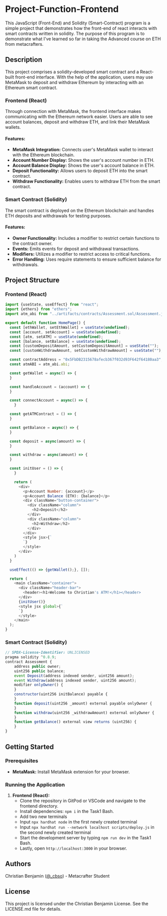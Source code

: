 # Project-Function-Frontend
This JavaScript (Front-End) and Solidity (Smart-Contract) program is a simple project that demonstrates how the front-end of react interacts with smart contracts written in solidity. The purpose of this program is to demonstrate what I've learned so far in taking the Advanced course on ETH from metacrafters.
## Description
This project comprises a solidity-developed smart contract and a React-built front-end interface. With the help of the application, users may use MetaMask to deposit and withdraw Ethereum by interacting with an Ethereum smart contract. 
### Frontend (React)
Through connection with MetaMask, the frontend interface makes communicating with the Ethereum network easier. Users are able to see account balances, deposit and withdraw ETH, and link their MetaMask wallets. 
#### Features:
- **MetaMask Integration:** Connects user's MetaMask wallet to interact with the Ethereum blockchain.
- **Account Number Display:** Shows the user's account number in ETH.
- **Account Balance Display:** Shows the user's account balance in ETH.
- **Deposit Functionality:** Allows users to deposit ETH into the smart contract.
- **Withdraw Functionality:** Enables users to withdraw ETH from the smart contract.
### Smart Contract (Solidity)
The smart contract is deployed on the Ethereum blockchain and handles ETH deposits and withdrawals for testing purposes.
#### Features:
- **Owner Functionality:** Includes a modifier to restrict certain functions to the contract owner.
- **Events:** Emits events for deposit and withdrawal transactions.
- **Modifiers:** Utilizes a modifier to restrict access to critical functions.
- **Error Handling:** Uses require statements to ensure sufficient balance for withdrawals.
## Project Structure

### Frontend (React)
```javascript
import {useState, useEffect} from "react";
import {ethers} from "ethers";
import atm_abi from "../artifacts/contracts/Assessment.sol/Assessment.json";

export default function HomePage() {
  const [ethWallet, setEthWallet] = useState(undefined);
  const [account, setAccount] = useState(undefined);
  const [atm, setATM] = useState(undefined);
  const [balance, setBalance] = useState(undefined);
  const [customDepositAmount, setCustomDepositAmount] = useState("");
  const [customWithdrawAmount, setCustomWithdrawAmount] = useState("");

  const contractAddress = "0x5FbDB2315678afecb367f032d93F642f64180aa3";
  const atmABI = atm_abi.abi;

  const getWallet = async() => {
  }

  const handleAccount = (account) => {
  }

  const connectAccount = async() => {
    }

  const getATMContract = () => {
  }

  const getBalance = async() => {
  }

  const deposit = async(amount) => {
  }

  const withdraw = async(amount) => {
  }

  const initUser = () => {
    }

    return (
      <div>
        <p>Account Number: {account}</p>
        <p>Account Balance (ETH): {balance}</p>
        <div className="button-container">
          <div className="column">
            <h2>Deposit</h2>
          </div>
          <div className="column">
            <h2>Withdraw</h2>
          </div>
        </div>
        <style jsx>{`
        `}
        </style>
      </div>
    )
  }

  useEffect(() => {getWallet();}, []);

  return (
    <main className="container">
      <div className="header-bar">
        <header><h1>Welcome to Christian's ATM!</h1></header>
      </div>
      {initUser()}
      <style jsx global>{`
      `}
      </style>
    </main>
  );
}
```
### Smart Contract (Solidity)
```javascript
// SPDX-License-Identifier: UNLICENSED
pragma solidity ^0.8.9;
contract Assessment {
    address public owner;
    uint256 public balance;
    event Deposit(address indexed sender, uint256 amount);
    event Withdraw(address indexed sender, uint256 amount);
    modifier onlyOwner() {
    }
    constructor(uint256 initBalance) payable {
    }
    function deposit(uint256 _amount) external payable onlyOwner {
    }
    function withdraw(uint256 _withdrawAmount) external onlyOwner {
    }
    function getBalance() external view returns (uint256) {
    }
}
```
## Getting Started
### Prerequisites
- **MetaMask:** Install MetaMask extension for your browser.
### Running the Application
1. **Frontend (React):**
   - Clone the repository in GitPod or VSCode and navigate to the frontend directory.
   - Install dependencies: `npm i` in the Task1 Bash.
   - Add two new terminals
   - Input `npx hardhat node` in the first newly created terminal
   - Input `npx hardhat run --network localhost scripts/deploy.js` in the second newly created terminal
   - Start the development server by typing `npm run dev` in the Task1 Bash.
   - Lastly, open `http://localhost:3000` in your browser.
## Authors
Christian Benjamin ([@_cbso](https://x.com/cbso_)) - Metacrafter Student
## License
This project is licensed under the Christian Benjamin License. See the LICENSE.md file for details.

